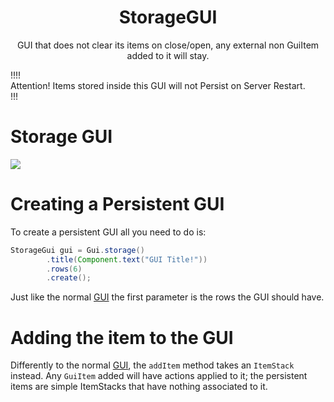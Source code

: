 <center><h1>StorageGUI</h1></center>
<center><p>GUI that does not clear its items on close/open, any external non GuiItem added to it will stay.</p></center>

!!!!  
Attention! Items stored inside this GUI will not Persist on Server Restart.  
!!!

# Storage GUI

![](https://i.imgur.com/fcqrvnp.gif)

# Creating a Persistent GUI

To create a persistent GUI all you need to do is:

```java
StorageGui gui = Gui.storage()
        .title(Component.text("GUI Title!"))
        .rows(6)
        .create();
```

Just like the normal [GUI](/gui) the first parameter is the rows the GUI should have.

# Adding the item to the GUI

Differently to the normal [GUI](/gui), the `addItem` method takes an `ItemStack` instead. Any `GuiItem` added will have actions applied to it;
the persistent items are simple ItemStacks that have nothing associated to it.
